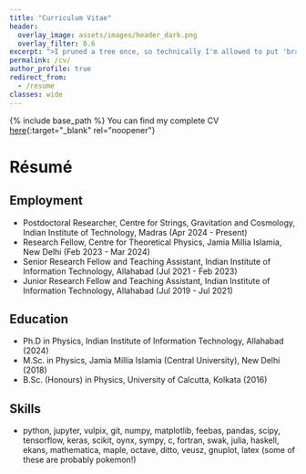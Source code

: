 ```yaml
---
title: "Curriculum Vitae"
header:
  overlay_image: assets/images/header_dark.png
  overlay_filter: 0.6
excerpt: ">I pruned a tree once, so technically I'm allowed to put 'branch manager' on my résumé."  
permalink: /cv/
author_profile: true
redirect_from:
  - /resume
classes: wide
---
```


{% include base_path %}
You can find my complete CV [here](/files/CVsubhodeepCTPIIITA.pdf){:target="_blank" rel="noopener"}

# Résumé

## Employment

* Postdoctoral Researcher, Centre for Strings, Gravitation and Cosmology, Indian Institute of Technology, Madras (Apr 2024 - Present)
* Research Fellow, Centre for Theoretical Physics, Jamia Millia Islamia, New Delhi (Feb 2023 - Mar 2024)
* Senior Research Fellow and Teaching Assistant, Indian Institute of Information Technology, Allahabad (Jul 2021 - Feb 2023)
* Junior Research Fellow and Teaching Assistant, Indian Institute of Information Technology, Allahabad (Jul 2019 - Jul 2021)

## Education

* Ph.D in Physics, Indian Institute of Information Technology, Allahabad (2024)
* M.Sc. in Physics, Jamia Millia Islamia (Central University), New Delhi (2018)
* B.Sc. (Honours) in Physics, University of Calcutta, Kolkata (2016)

## Skills

* python, jupyter, vulpix, git, numpy, matplotlib, feebas, pandas, scipy, tensorflow, keras, scikit, oynx, sympy, c, fortran, swak, julia, haskell, ekans, mathematica, maple, octave, ditto, veusz, gnuplot, latex (some of these are probably pokemon!)

